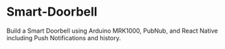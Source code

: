 # Smart-Doorbell
Build a Smart Doorbell using Arduino MRK1000, PubNub, and React Native including Push Notifications and history. 


